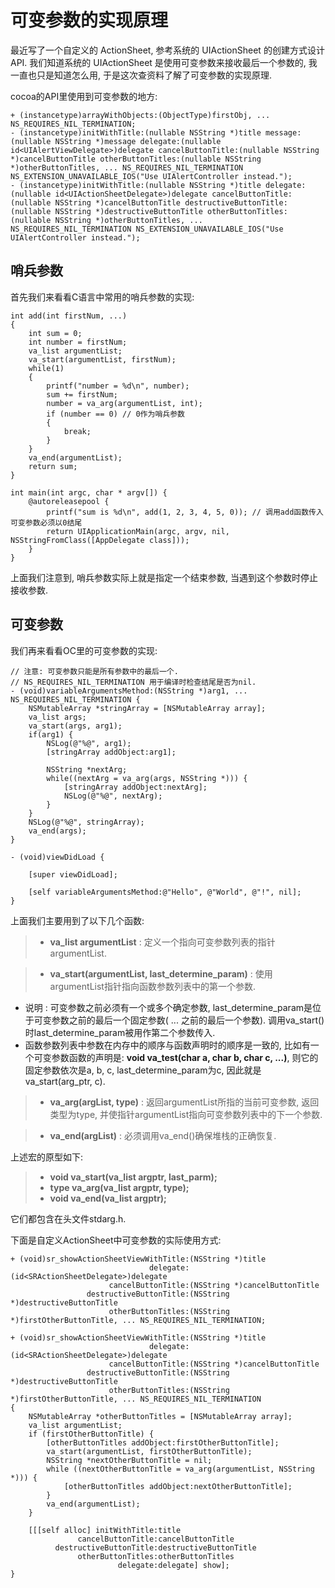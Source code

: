 # 可变参数的实现原理

最近写了一个自定义的 ActionSheet, 参考系统的 UIActionSheet 的创建方式设计 API. 我们知道系统的 UIActionSheet 是使用可变参数来接收最后一个参数的, 我一直也只是知道怎么用, 于是这次查资料了解了可变参数的实现原理.

cocoa的API里使用到可变参数的地方:

````objc
+ (instancetype)arrayWithObjects:(ObjectType)firstObj, ... NS_REQUIRES_NIL_TERMINATION;
- (instancetype)initWithTitle:(nullable NSString *)title message:(nullable NSString *)message delegate:(nullable id<UIAlertViewDelegate>)delegate cancelButtonTitle:(nullable NSString *)cancelButtonTitle otherButtonTitles:(nullable NSString *)otherButtonTitles, ... NS_REQUIRES_NIL_TERMINATION NS_EXTENSION_UNAVAILABLE_IOS("Use UIAlertController instead.");
- (instancetype)initWithTitle:(nullable NSString *)title delegate:(nullable id<UIActionSheetDelegate>)delegate cancelButtonTitle:(nullable NSString *)cancelButtonTitle destructiveButtonTitle:(nullable NSString *)destructiveButtonTitle otherButtonTitles:(nullable NSString *)otherButtonTitles, ... NS_REQUIRES_NIL_TERMINATION NS_EXTENSION_UNAVAILABLE_IOS("Use UIAlertController instead.");

````

## 哨兵参数

首先我们来看看C语言中常用的哨兵参数的实现:

````objc
int add(int firstNum, ...)
{
    int sum = 0;
    int number = firstNum;
    va_list argumentList;
    va_start(argumentList, firstNum);
    while(1)
    {
        printf("number = %d\n", number);
        sum += firstNum;
        number = va_arg(argumentList, int);
        if (number == 0) // 0作为哨兵参数
        {
            break;
        }
    }
    va_end(argumentList);
    return sum;
}

int main(int argc, char * argv[]) {
    @autoreleasepool {
        printf("sum is %d\n", add(1, 2, 3, 4, 5, 0)); // 调用add函数传入可变参数必须以0结尾
        return UIApplicationMain(argc, argv, nil, NSStringFromClass([AppDelegate class]));
    }
}
````
上面我们注意到, 哨兵参数实际上就是指定一个结束参数, 当遇到这个参数时停止接收参数.

## 可变参数

我们再来看看OC里的可变参数的实现:

````objc
// 注意: 可变参数只能是所有参数中的最后一个. 
// NS_REQUIRES_NIL_TERMINATION 用于编译时检查结尾是否为nil.
- (void)variableArgumentsMethod:(NSString *)arg1, ... NS_REQUIRES_NIL_TERMINATION {
    NSMutableArray *stringArray = [NSMutableArray array];
    va_list args;
    va_start(args, arg1);
    if(arg1) {
        NSLog(@"%@", arg1);
        [stringArray addObject:arg1];
        
        NSString *nextArg;
        while((nextArg = va_arg(args, NSString *))) {
            [stringArray addObject:nextArg];
            NSLog(@"%@", nextArg);
        }
    }
    NSLog(@"%@", stringArray);
    va_end(args);
}

- (void)viewDidLoad {
    
    [super viewDidLoad];
    
    [self variableArgumentsMethod:@"Hello", @"World", @"!", nil];
}
````

上面我们主要用到了以下几个函数:
> * **va_list argumentList** : 定义一个指向可变参数列表的指针argumentList.

> * **va_start(argumentList, last\_determine\_param)** : 使用argumentList指针指向函数参数列表中的第一个参数.
  - 说明 : 可变参数之前必须有一个或多个确定参数, last\_determine\_param是位于可变参数之前的最后一个固定参数( ... 之前的最后一个参数). 调用va_start()时last\_determine\_param被用作第二个参数传入.
  - 函数参数列表中参数在内存中的顺序与函数声明时的顺序是一致的, 比如有一个可变参数函数的声明是: **void va_test(char a, char b, char c, ...)**, 则它的固定参数依次是a, b, c, last_determine_param为c, 因此就是 va\_start(arg_ptr, c).

> * **va_arg(argList, type)** : 返回argumentList所指的当前可变参数, 返回类型为type, 并使指针argumentList指向可变参数列表中的下一个参数.

> * **va_end(argList)** : 必须调用va_end()确保堆栈的正确恢复.

上述宏的原型如下:

> * **void va\_start(va\_list argptr, last_parm);**
> * **type va\_arg(va_list argptr, type);**
> * **void va\_end(va_list argptr);**

它们都包含在头文件stdarg.h.

下面是自定义ActionSheet中可变参数的实际使用方式:

````objc
+ (void)sr_showActionSheetViewWithTitle:(NSString *)title
                               delegate:(id<SRActionSheetDelegate>)delegate
                      cancelButtonTitle:(NSString *)cancelButtonTitle
                 destructiveButtonTitle:(NSString *)destructiveButtonTitle
                      otherButtonTitles:(NSString *)firstOtherButtonTitle, ... NS_REQUIRES_NIL_TERMINATION;           
````

````objc
+ (void)sr_showActionSheetViewWithTitle:(NSString *)title
                               delegate:(id<SRActionSheetDelegate>)delegate
                      cancelButtonTitle:(NSString *)cancelButtonTitle
                 destructiveButtonTitle:(NSString *)destructiveButtonTitle
                      otherButtonTitles:(NSString *)firstOtherButtonTitle, ... NS_REQUIRES_NIL_TERMINATION
{
    NSMutableArray *otherButtonTitles = [NSMutableArray array];
    va_list argumentList;
    if (firstOtherButtonTitle) {
        [otherButtonTitles addObject:firstOtherButtonTitle];
        va_start(argumentList, firstOtherButtonTitle);
        NSString *nextOtherButtonTitle = nil;
        while ((nextOtherButtonTitle = va_arg(argumentList, NSString *))) {
            [otherButtonTitles addObject:nextOtherButtonTitle];
        }
        va_end(argumentList);
    }
    
    [[[self alloc] initWithTitle:title
               cancelButtonTitle:cancelButtonTitle
          destructiveButtonTitle:destructiveButtonTitle
               otherButtonTitles:otherButtonTitles
                        delegate:delegate] show];
}
````